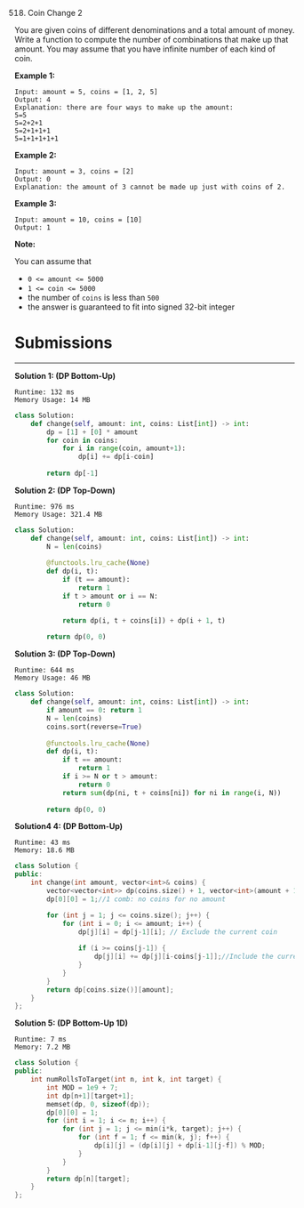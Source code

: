 518. Coin Change 2

You are given coins of different denominations and a total amount of money. Write a function to compute the number of combinations that make up that amount. You may assume that you have infinite number of each kind of coin.

 

**Example 1:**
```
Input: amount = 5, coins = [1, 2, 5]
Output: 4
Explanation: there are four ways to make up the amount:
5=5
5=2+2+1
5=2+1+1+1
5=1+1+1+1+1
```

**Example 2:**
```
Input: amount = 3, coins = [2]
Output: 0
Explanation: the amount of 3 cannot be made up just with coins of 2.
```

**Example 3:**
```
Input: amount = 10, coins = [10] 
Output: 1
```

**Note:**

You can assume that

* `0 <= amount <= 5000`
* `1 <= coin <= 5000`
* the number of `coins` is less than `500`
* the answer is guaranteed to fit into signed 32-bit integer

# Submissions
---
**Solution 1: (DP Bottom-Up)**
```
Runtime: 132 ms
Memory Usage: 14 MB
```
```python
class Solution:
    def change(self, amount: int, coins: List[int]) -> int:
        dp = [1] + [0] * amount
        for coin in coins:
            for i in range(coin, amount+1):
                dp[i] += dp[i-coin]
                
        return dp[-1]
```

**Solution 2: (DP Top-Down)**
```
Runtime: 976 ms
Memory Usage: 321.4 MB
```
```python
class Solution:
    def change(self, amount: int, coins: List[int]) -> int:
        N = len(coins)
        
        @functools.lru_cache(None)
        def dp(i, t):
            if (t == amount):
                return 1
            if t > amount or i == N:
                return 0

            return dp(i, t + coins[i]) + dp(i + 1, t)
        
        return dp(0, 0)
```

**Solution 3: (DP Top-Down)**
```
Runtime: 644 ms
Memory Usage: 46 MB
```
```python
class Solution:
    def change(self, amount: int, coins: List[int]) -> int:
        if amount == 0: return 1
        N = len(coins)
        coins.sort(reverse=True)
        
        @functools.lru_cache(None)
        def dp(i, t):
            if t == amount:
                return 1
            if i >= N or t > amount:
                return 0
            return sum(dp(ni, t + coins[ni]) for ni in range(i, N))
        
        return dp(0, 0)
```

**Solution4 4: (DP Bottom-Up)**
```
Runtime: 43 ms
Memory: 18.6 MB
```
```c++
class Solution {
public:
    int change(int amount, vector<int>& coins) {
        vector<vector<int>> dp(coins.size() + 1, vector<int>(amount + 1, 0));
        dp[0][0] = 1;//1 comb: no coins for no amount 

        for (int j = 1; j <= coins.size(); j++) {
            for (int i = 0; i <= amount; i++) {
                dp[j][i] = dp[j-1][i]; // Exclude the current coin
            
                if (i >= coins[j-1]) {
                    dp[j][i] += dp[j][i-coins[j-1]];//Include the current coin
                }
            }
        }
        return dp[coins.size()][amount];
    }
};
```

**Solution 5: (DP Bottom-Up 1D)**
```
Runtime: 7 ms
Memory: 7.2 MB
```
```c++
class Solution {
public:
    int numRollsToTarget(int n, int k, int target) {
        int MOD = 1e9 + 7;
        int dp[n+1][target+1];
        memset(dp, 0, sizeof(dp));
        dp[0][0] = 1;
        for (int i = 1; i <= n; i++) {
            for (int j = 1; j <= min(i*k, target); j++) {
                for (int f = 1; f <= min(k, j); f++) {
                    dp[i][j] = (dp[i][j] + dp[i-1][j-f]) % MOD;
                }
            }
        }
        return dp[n][target];
    }
};
```
